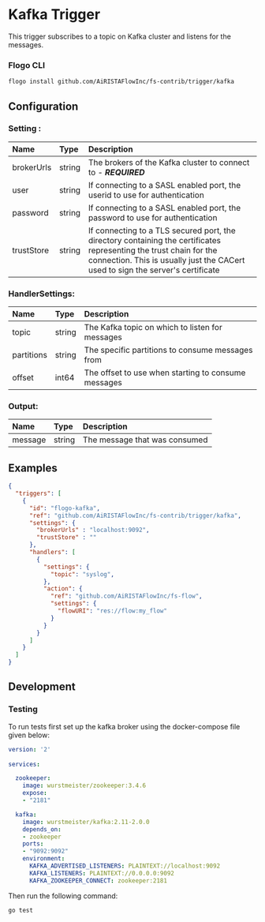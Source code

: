 <!--
title: Kafka
weight: 4701
-->
# Kafka Trigger

This trigger subscribes to a topic on Kafka cluster and listens for the messages.

### Flogo CLI
```bash
flogo install github.com/AiRISTAFlowInc/fs-contrib/trigger/kafka
```

## Configuration

### Setting :

| Name       | Type   | Description
|:---        | :---   | :---     
| brokerUrls | string | The brokers of the Kafka cluster to connect to - ***REQUIRED***
| user       | string | If connecting to a SASL enabled port, the userid to use for authentication
| password   | string | If connecting to a SASL enabled port, the password to use for authentication
| trustStore | string | If connecting to a TLS secured port, the directory containing the certificates representing the trust chain for the connection. This is usually just the CACert used to sign the server's certificate

### HandlerSettings:

| Name       | Type   | Description
|:---        | :---   | :---   
| topic      | string | The Kafka topic on which to listen for messages
| partitions | string | The specific partitions to consume messages from
| offset     | int64  | The offset to use when starting to consume messages

### Output:

| Name         | Type     | Description
|:---          | :---     | :---   
| message      | string   | The message that was consumed


## Examples

```json
{
  "triggers": [
    {
      "id": "flogo-kafka",
      "ref": "github.com/AiRISTAFlowInc/fs-contrib/trigger/kafka",
      "settings": {
        "brokerUrls" : "localhost:9092",
        "trustStore" : "" 
      },
      "handlers": [
        {
          "settings": {
            "topic": "syslog",
          },
          "action": {
            "ref": "github.com/AiRISTAFlowInc/fs-flow",
            "settings": {
              "flowURI": "res://flow:my_flow"
            }
          }
        }
      ]
    }
  ]
}
```
 
## Development

### Testing

To run tests first set up the kafka broker using the docker-compose file given below:

```yaml
version: '2'
  
services:

  zookeeper:
    image: wurstmeister/zookeeper:3.4.6
    expose:
    - "2181"

  kafka:
    image: wurstmeister/kafka:2.11-2.0.0
    depends_on:
    - zookeeper
    ports:
    - "9092:9092"
    environment:
      KAFKA_ADVERTISED_LISTENERS: PLAINTEXT://localhost:9092
      KAFKA_LISTENERS: PLAINTEXT://0.0.0.0:9092
      KAFKA_ZOOKEEPER_CONNECT: zookeeper:2181
```

Then run the following command: 

```bash
go test 
```
